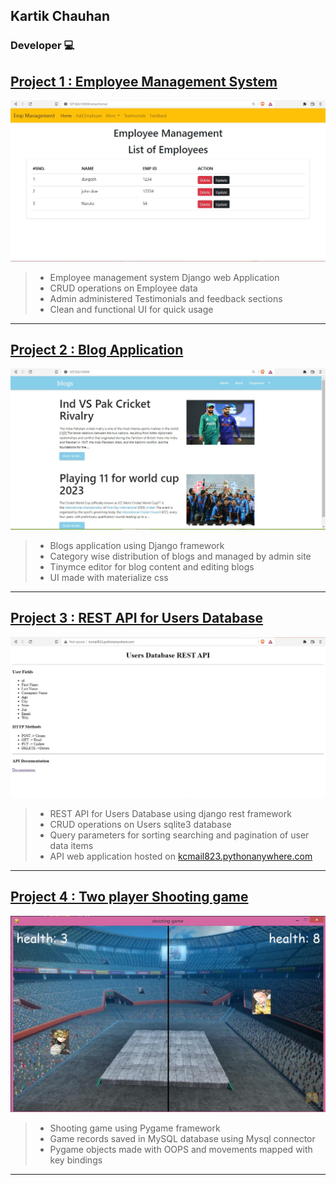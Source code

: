 ## Kartik Chauhan
### Developer :computer: 


## [Project 1 : Employee Management System ](https://github.com/kartikchauhan13/DjangoWebsite)

![Emp proj img](/media/emp_project.jpg)
 
> - Employee management system Django web Application 
> - CRUD operations on Employee data
> - Admin administered Testimonials and feedback sections
> - Clean and functional UI for quick usage

---


## [Project 2 : Blog Application](https://github.com/kartikchauhan13/Blog_Project)

![blog image](/media/blogpic.jpg)

> - Blogs application using Django framework
> - Category wise distribution of blogs and managed by admin site
> - Tinymce editor for blog content and editing blogs
> - UI made with materialize css 

---


## [Project 3 : REST API for Users Database ](https://github.com/kartikchauhan13/USERS_API)

![rest api img](/media/api_image.jpg)

> - REST API for Users Database using django rest framework
> - CRUD operations on Users sqlite3 database
> - Query parameters for sorting searching and pagination of user data items
> - API web application hosted on [kcmail823.pythonanywhere.com](http://kcmail823.pythonanywhere.com/) 

---


## [Project 4 : Two player Shooting game ](https://github.com/kartikchauhan13/shooting_game_py)

![opm game img](/media/SSOPMGAME.jpg)

> - Shooting game using Pygame framework
> - Game records saved in MySQL database using Mysql connector
> - Pygame objects made with OOPS and movements mapped with key bindings

---











